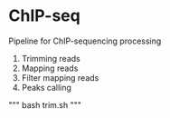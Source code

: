 # ChIP-seq
Pipeline for ChIP-sequencing processing


1) Trimming reads
2) Mapping reads
3) Filter mapping reads
4) Peaks calling

""" bash trim.sh """
